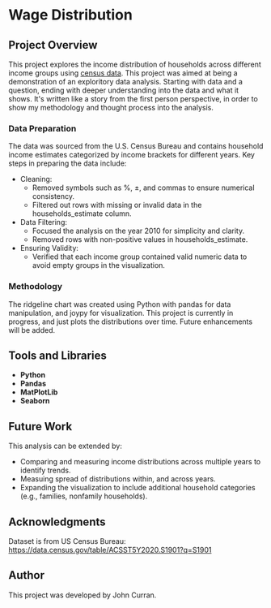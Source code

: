 # Wage Distribution
## Project Overview

This project explores the income distribution of households across different income groups using [census data](https://data.census.gov/table/ACSST5Y2020.S1901?q=S1901). This project was aimed at being a demonstration of an exploritory data analysis. Starting with data and a question, ending with deeper understanding into the data and what it shows. It's written like a story from the first person perspective, in order to show my methodology and thought process into the analysis. 

### Data Preparation

The data was sourced from the U.S. Census Bureau and contains household income estimates categorized by income brackets for different years. Key steps in preparing the data include:

- Cleaning:
    - Removed symbols such as %, ±, and commas to ensure numerical consistency.
    - Filtered out rows with missing or invalid data in the households_estimate column.
- Data Filtering:
     - Focused the analysis on the year 2010 for simplicity and clarity.
     - Removed rows with non-positive values in households_estimate.
 - Ensuring Validity:
     - Verified that each income group contained valid numeric data to avoid empty groups in the visualization.

### Methodology

The ridgeline chart was created using Python with pandas for data manipulation, and joypy for visualization. 
This project is currently in progress, and just plots the distributions over time. Future enhancements will be added. 

## Tools and Libraries
- **Python**
- **Pandas**
- **MatPlotLib**
- **Seaborn**

## Future Work
This analysis can be extended by:

- Comparing and measuring income distributions across multiple years to identify trends.
- Measuing spread of distributions within, and across years. 
- Expanding the visualization to include additional household categories (e.g., families, nonfamily households).

## Acknowledgments
Dataset is from US Census Bureau: https://data.census.gov/table/ACSST5Y2020.S1901?q=S1901

## Author
This project was developed by John Curran.

